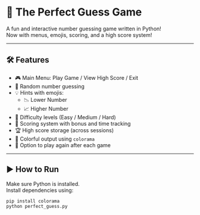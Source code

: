 # 🎯 The Perfect Guess Game

A fun and interactive number guessing game written in Python!  
Now with menus, emojis, scoring, and a high score system!

---

## 🛠️ Features

- 🎮 Main Menu: Play Game / View High Score / Exit
- 🔢 Random number guessing
- 💡 Hints with emojis:
  - 📉 Lower Number
  - 📈 Higher Number
- 🧠 Difficulty levels (Easy / Medium / Hard)
- 🧮 Scoring system with bonus and time tracking
- 🏆 High score storage (across sessions)
- 🎨 Colorful output using `colorama`
- 🔁 Option to play again after each game

---

## ▶️ How to Run

Make sure Python is installed.  
Install dependencies using:

```bash
pip install colorama
python perfect_guess.py
